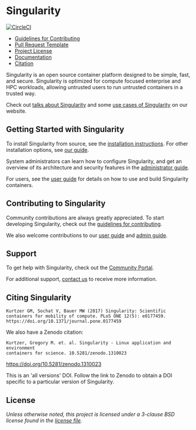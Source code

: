 # Singularity

[![CircleCI](https://circleci.com/gh/hpcng/singularity/tree/master.svg?style=svg)](https://circleci.com/gh/hpcng/singularity/tree/master)

- [Guidelines for Contributing](CONTRIBUTING.md)
- [Pull Request Template](.github/PULL_REQUEST_TEMPLATE.md)
- [Project License](LICENSE.md)
- [Documentation](https://www.sylabs.io/docs/)
- [Citation](#citing-singularity)

Singularity is an open source container platform designed to be simple, fast,
and secure. Singularity is optimized for compute focused enterprise and HPC
workloads, allowing untrusted users to run untrusted containers in a trusted
way.

Check out [talks about Singularity](https://www.sylabs.io/videos) and some [use
cases of Singularity](https://sylabs.io/case-studies) on our website.


## Getting Started with Singularity

To install Singularity from source, see the [installation
instructions](INSTALL.md). For other installation options, see [our
guide](https://www.sylabs.io/guides/latest/admin-guide/).

System administrators can learn how to configure Singularity, and get an
overview of its architecture and security features in the [administrator
guide](https://www.sylabs.io/guides/latest/admin-guide/).

For users, see the [user
guide](https://www.sylabs.io/guides/latest/user-guide/) for details on how to use
and build Singularity containers.

## Contributing to Singularity

Community contributions are always greatly appreciated. To start developing
Singularity, check out the [guidelines for contributing](CONTRIBUTING.md).

We also welcome contributions to our [user
guide](https://github.com/sylabs/singularity-userdocs) and [admin
guide](https://github.com/sylabs/singularity-admindocs).

## Support

To get help with Singularity, check out the [Community
Portal](https://www.sylabs.io/singularity/community/).

For additional support, [contact us](https://www.sylabs.io/contact/) to receive
more information.

## Citing Singularity

```
Kurtzer GM, Sochat V, Bauer MW (2017) Singularity: Scientific containers for mobility of compute. PLoS ONE 12(5): e0177459. https://doi.org/10.1371/journal.pone.0177459
```

We also have a Zenodo citation:

```
Kurtzer, Gregory M. et. al. Singularity - Linux application and environment
containers for science. 10.5281/zenodo.1310023
```

https://doi.org/10.5281/zenodo.1310023

This is an 'all versions' DOI. Follow the link to Zenodo to obtain a DOI specific
to a particular version of Singularity.


## License

_Unless otherwise noted, this project is licensed under a 3-clause BSD license
found in the [license file](LICENSE.md)._
